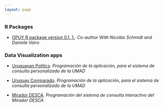```yaml
---
layout: page
---
```


### R Packages

- [OPUY R package version 0.1, 1.](https://nicolas-schmidt.github.io/opuy/). *Co-author With Nicolás Schmidt and Daniela Vairo*

### Data Visualization apps

- [Uruguayan Politics](https://bancodedatos-fcs.shinyapps.io/appPolitica/). *Programación de la aplicación, para el sistema de consulta personalizado de la UMAD*

- [Uruguay Comparado](https://bancodedatos-fcs.shinyapps.io/appComparada/). *Programación de la aplicación, para el sistema de consulta personalizado de la UMAD*

- [Mirador DESCA](https://bancodedatos-fcs.shinyapps.io/Mirador-DESCA-app/). *Programación del sistema de consulta interactivo del Mirador DESCA*

